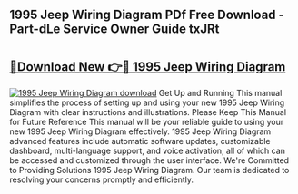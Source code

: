 ## 1995 Jeep Wiring Diagram PDf Free Download - Part-dLe Service Owner Guide txJRt

# <h2><a href="http://dft891k.blite.top/?on=1995+Jeep+Wiring+Diagram">🔗Download New 👉🔴 1995 Jeep Wiring Diagram</a></h2>

[![1995 Jeep Wiring Diagram download](https://i.imgur.com/lujVjoI.png)](http://dft891k.blite.top/?on=1995+Jeep+Wiring+Diagram)
Get Up and Running This manual simplifies the process of setting up and using your new 1995 Jeep Wiring Diagram with clear instructions and illustrations. Please Keep This Manual for Future Reference This manual will be your reliable guide to using your new 1995 Jeep Wiring Diagram effectively. 1995 Jeep Wiring Diagram advanced features include automatic software updates, customizable dashboard, multi-language support, and voice activation, all of which can be accessed and customized through the user interface. We're Committed to Providing Solutions 1995 Jeep Wiring Diagram. Our team is dedicated to resolving your concerns promptly and efficiently.
